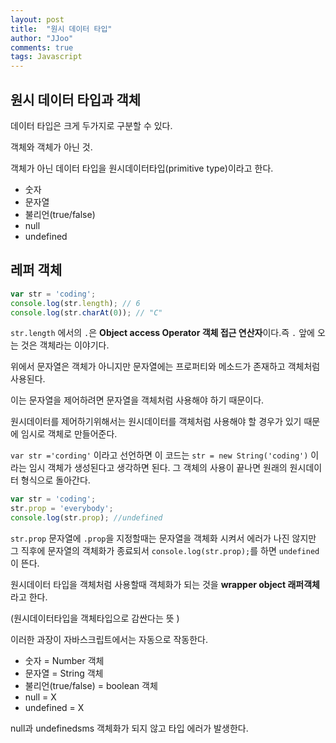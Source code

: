 ```yaml
---
layout: post
title:  "원시 데이터 타입"
author: "JJoo"
comments: true
tags: Javascript
---
```




## 원시 데이터 타입과 객체


데이터 타입은 크게 두가지로 구분할 수 있다.

객체와 객체가 아닌 것.

객체가 아닌 데이터 타입을 원시데이터타입(primitive type)이라고 한다.


- 숫자
- 문자열
- 불리언(true/false)
- null
- undefined



## 레퍼 객체 


```javascript
var str = 'coding';
console.log(str.length); // 6
console.log(str.charAt(0)); // "C"
```


`str.length` 에서의 `.`은 **Object access Operator 객체 접근 연산자**이다.즉 `.` 앞에 오는 것은 객체라는 이야기다.

위에서 문자열은 객체가 아니지만 문자열에는 프로퍼티와 메소드가 존재하고 객체처럼 사용된다. 

이는 문자열을 제어하려면 문자열을 객체처럼 사용해야 하기 때문이다.

원시데이터를 제어하기위해서는 원시데이터를 객체처럼 사용해야 할 경우가 있기 때문에 임시로 객체로 만들어준다.

`var str ='cording'` 이라고 선언하면 이 코드는 `str = new String('coding')` 이라는 임시 객체가 생성된다고 생각하면 된다. 그 객체의 사용이 끝나면 원래의 원시데이터 형식으로 돌아간다. 

```javascript
var str = 'coding';
str.prop = 'everybody';
console.log(str.prop); //undefined
```


`str.prop` 문자열에 `.prop`을 지정할때는 문자열을 객체화 시켜서 에러가 나진 않지만 그 직후에 문자열의 객체화가 종료되서 `console.log(str.prop);`를 하면 `undefined`이 뜬다. 

원시데이터 타입을 객체처럼 사용할때 객체화가 되는 것을 **wrapper object 래퍼객체**라고 한다. 

(원시데이터타입을 객체타입으로 감싼다는 뜻 )

이러한 과장이 자바스크립트에서는 자동으로 작동한다.


- 숫자 = Number 객체
- 문자열 = String 객체
- 불리언(true/false) = boolean 객체
- null = X
- undefined = X

null과 undefinedsms 객체화가 되지 않고 타입 에러가 발생한다. 


